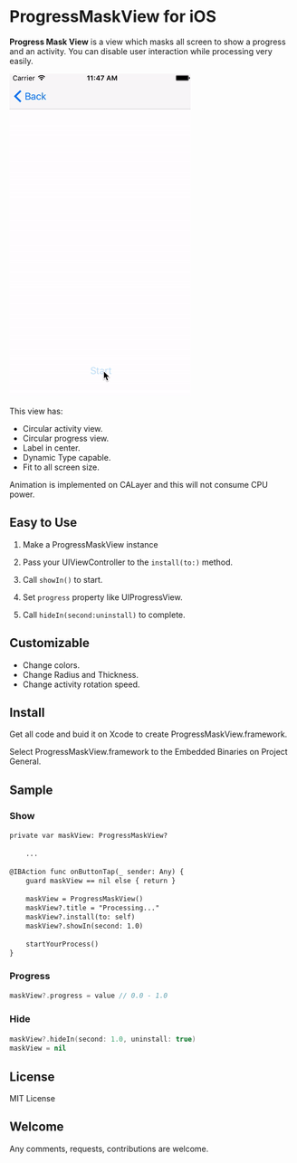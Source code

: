 #  ProgressMaskView for iOS

**Progress Mask View** is a view which masks all screen to show a progress and an activity. You can disable user interaction while processing very easily.

![Screen shot](./10fps.gif)

This view has:
 - Circular activity view.
 - Circular progress view.
 - Label in center.
 - Dynamic Type capable.
 - Fit to all screen size.

Animation is implemented on CALayer and this will not consume CPU power.

## Easy to Use

1. Make a ProgressMaskView instance
2. Pass your UIViewController to the `install(to:)` method.
3. Call `showIn()` to start.

4. Set `progress` property like UIProgressView.

5. Call `hideIn(second:uninstall)` to complete.

## Customizable
 - Change colors.
 - Change Radius and Thickness.
 - Change activity rotation speed.

## Install
Get all code and buid it on Xcode to create ProgressMaskView.framework.

Select ProgressMaskView.framework to the Embedded Binaries on Project General.


## Sample

### Show

```Swift: UIViewController
private var maskView: ProgressMaskView?
    
    ...

@IBAction func onButtonTap(_ sender: Any) {
    guard maskView == nil else { return }

    maskView = ProgressMaskView()
    maskView?.title = "Processing..."
    maskView?.install(to: self)
    maskView?.showIn(second: 1.0)
        
    startYourProcess()
}
```

### Progress

```Swift
maskView?.progress = value // 0.0 - 1.0
```

### Hide

```Swift
maskView?.hideIn(second: 1.0, uninstall: true)
maskView = nil
```

## License
MIT License

## Welcome
Any comments, requests, contributions are welcome.
